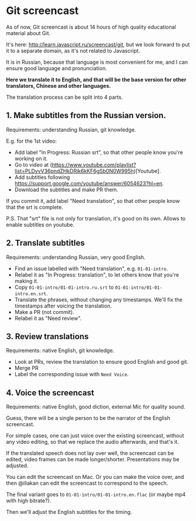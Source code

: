# Git screencast

As of now, Git screencast is about 14 hours of high quality educational material about Git.

It's here: http://learn.javascript.ru/screencast/git, but we look forward to put it to a separate domain, as it's not related to Javascript.

It is in Russian, because that language is most convenient for me, and I can ensure good language and pronunciation.

**Here we translate it to English, and that will be the base version for other translators, Chinese and other languages.**

The translation process can be split into 4 parts.

## 1. Make subtitles from the Russian version.

Requirements: understanding Russian, git knowledge.

E.g. for the 1st video:

- Add label "In Progress: Russian srt", so that other people know you're working on it.
- Go to video at (https://www.youtube.com/playlist?list=PLDyvV36pndZHkDRik6kKF6gSb0N0W995h)[Youtube].
- Add subtitles following <https://support.google.com/youtube/answer/6054623?hl=en>.
- Download the subtitles and make PR them.

If you commit it, add label "Need translation", so that other people know that the srt is complete.

P.S. That "srt" file is not only for translation, it's good on its own. Allows to enable subtitles on youtube.


## 2. Translate subtitles

Requirements: understanding Russian, very good English.

- Find an issue labelled with "Need translation", e.g. `01-01-intro`.
- Relabel it as "In Progress: translation", to let others know that you're making it.
- Copy `01-01-intro/01-01-intro.ru.srt` to `01-01-intro/01-01-intro.en.srt`.
- Translate the phrases, without changing any timestamps. We'll fix the timestamps after voicing the translation.
- Make a PR (not commit).
- Relabel it as "Need review".

## 3. Review translations

Requirements: native English, git knowledge.

- Look at PRs, review the translation to ensure good English and good git.
- Merge PR
- Label the corresponding issue with `Need Voice`.

## 4. Voice the screencast

Requirements: native English, good diction, external Mic for quality sound.

Guess, there will be a single person to be the narrator of the English screencast.

For simple cases, one can just voice over the existing screencast, without any video editing,
so that we replace the audio afterwards, and that's it.

If the translated speech does not lay over well, the screencast can be edited, video frames can be made longer/shorter. Presentations may be adjusted.

You can edit the screencast on Mac. Or you can make the voice over, and then @iliakan can edit the screencast to correspond to the speech.

The final variant goes to `01-01-intro/01-01-intro.en.flac` (or maybe mp4 with high bitrate?).

Then we'll adjust the English subtitles for the timing.
